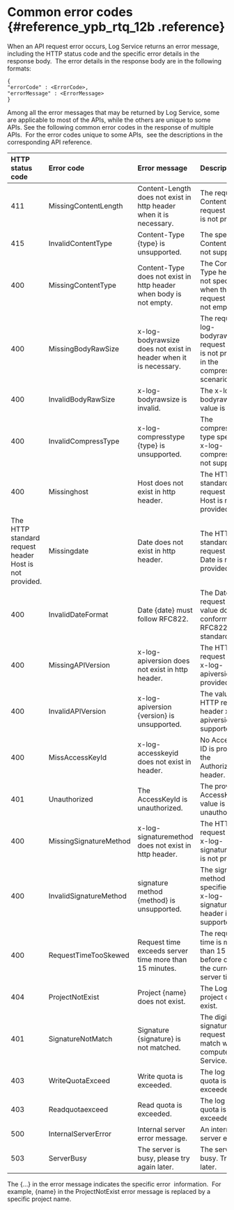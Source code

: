 # Common error codes {#reference_ypb_rtq_12b .reference}

When an API request error occurs, Log Service returns an error message, including the HTTP status code and the specific error details in the response body.  The error details in the response body are in the following formats:

```
{
"errorCode" : <ErrorCode>,
"errorMessage" : <ErrorMessage>
}
```

Among all the error messages that may be returned by Log Service, some are applicable to most of the APIs, while the others are unique to some APIs. See the following common error codes in the response of multiple APIs.  For the error codes unique to some APIs,  see the descriptions in the corresponding API reference.

|HTTP status code |Error code|Error message|Description|
|:----------------|:---------|:------------|:----------|
|411|MissingContentLength|Content-Length does not exist in http header when it is necessary.|The required Content-Length request header is not provided.|
|415|InvalidContentType|Content-Type \{type\} is unsupported.|The specified Content-Type is not supported.|
|400|MissingContentType|Content-Type does not exist in http header when body is not empty.|The Content-Type header is not specified when the HTTP request body is not empty.|
|400|MissingBodyRawSize|x-log-bodyrawsize does not exist in header when it is necessary.|The required x-log-bodyrawsize request header is not provided in the compression scenario.|
|400|InvalidBodyRawSize|x-log-bodyrawsize is invalid.|The x-log-bodyrawsize value is invalid.|
|400|InvalidCompressType|x-log-compresstype \{type\} is unsupported.|The compression type specified in x-log-compresstype is not supported.|
|400|Missinghost|Host does not exist in http header.|The HTTP standard request header Host is not provided.|
|The HTTP standard request header Host is not provided.|Missingdate|Date does not exist in http header.|The HTTP standard request header Date is not provided.|
|400|InvalidDateFormat|Date \{date\} must follow RFC822.|The Date request header value does not conform to the RFC822 standard.|
|400|MissingAPIVersion|x-log-apiversion does not exist in http header.|The HTTP request header x-log-apiversion is not provided.|
|400|InvalidAPIVersion|x-log-apiversion \{version\} is unsupported.|The value of the HTTP request header x-log-apiversion is not supported.|
|400|MissAccessKeyId|x-log-accesskeyid does not exist in header.|No AccessKey ID is provided in the Authorization header.|
|401|Unauthorized|The AccessKeyId is unauthorized.|The provided AccessKey ID value is unauthorized.|
|400|MissingSignatureMethod|x-log-signaturemethod does not exist in http header.|The HTTP request header x-log-signaturemethod is not provided.|
|400|InvalidSignatureMethod|signature method \{method\} is unsupported.|The signature method specified by the x-log-signaturemethod header is not supported.|
|400|RequestTimeTooSkewed|Request time exceeds server time more than 15 minutes.|The request sent time is more than 15 minutes before or after the current server time.|
|404|ProjectNotExist|Project \{name\} does not exist.|The Log Service project does not exist.|
|401|SignatureNotMatch|Signature \{signature\} is not matched.|The digital signature of the request does not match with that computed in Log Service.|
|403|WriteQuotaExceed|Write quota is exceeded.|The log write quota is exceeded.|
|403|Readquotaexceed|Read quota is exceeded.|The log read quota is exceeded.|
|500|InternalServerError|Internal server error message.|An internal server error.|
|503|ServerBusy|The server is busy, please try again later.|The server is busy. Try again later.|

The \{…\} in the error message indicates the specific error  information.  For example, \{name\} in the ProjectNotExist error message is replaced by a specific project name.

